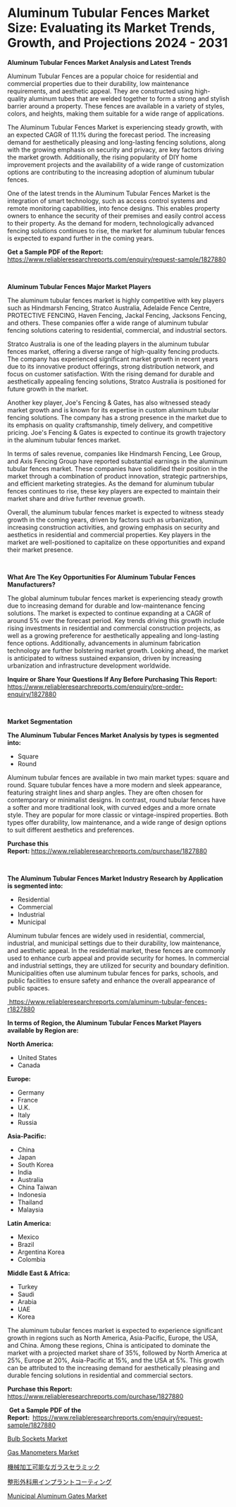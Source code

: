 <p><h1>Aluminum Tubular Fences Market Size: Evaluating its Market Trends, Growth, and Projections 2024 - 2031</h1></p><p><strong>Aluminum Tubular Fences Market Analysis and Latest Trends</strong></p>
<p><p>Aluminum Tubular Fences are a popular choice for residential and commercial properties due to their durability, low maintenance requirements, and aesthetic appeal. They are constructed using high-quality aluminum tubes that are welded together to form a strong and stylish barrier around a property. These fences are available in a variety of styles, colors, and heights, making them suitable for a wide range of applications.</p><p>The Aluminum Tubular Fences Market is experiencing steady growth, with an expected CAGR of 11.1% during the forecast period. The increasing demand for aesthetically pleasing and long-lasting fencing solutions, along with the growing emphasis on security and privacy, are key factors driving the market growth. Additionally, the rising popularity of DIY home improvement projects and the availability of a wide range of customization options are contributing to the increasing adoption of aluminum tubular fences.</p><p>One of the latest trends in the Aluminum Tubular Fences Market is the integration of smart technology, such as access control systems and remote monitoring capabilities, into fence designs. This enables property owners to enhance the security of their premises and easily control access to their property. As the demand for modern, technologically advanced fencing solutions continues to rise, the market for aluminum tubular fences is expected to expand further in the coming years.</p></p>
<p><strong>Get a Sample PDF of the Report:&nbsp;</strong> <a href="https://www.reliableresearchreports.com/enquiry/request-sample/1827880">https://www.reliableresearchreports.com/enquiry/request-sample/1827880</a></p>
<p>&nbsp;</p>
<p><strong>Aluminum Tubular Fences Major Market Players</strong></p>
<p><p>The aluminum tubular fences market is highly competitive with key players such as Hindmarsh Fencing, Stratco Australia, Adelaide Fence Centre, PROTECTIVE FENCING, Haven Fencing, Jackal Fencing, Jacksons Fencing, and others. These companies offer a wide range of aluminum tubular fencing solutions catering to residential, commercial, and industrial sectors.</p><p>Stratco Australia is one of the leading players in the aluminum tubular fences market, offering a diverse range of high-quality fencing products. The company has experienced significant market growth in recent years due to its innovative product offerings, strong distribution network, and focus on customer satisfaction. With the rising demand for durable and aesthetically appealing fencing solutions, Stratco Australia is positioned for future growth in the market.</p><p>Another key player, Joe's Fencing & Gates, has also witnessed steady market growth and is known for its expertise in custom aluminum tubular fencing solutions. The company has a strong presence in the market due to its emphasis on quality craftsmanship, timely delivery, and competitive pricing. Joe's Fencing & Gates is expected to continue its growth trajectory in the aluminum tubular fences market.</p><p>In terms of sales revenue, companies like Hindmarsh Fencing, Lee Group, and Axis Fencing Group have reported substantial earnings in the aluminum tubular fences market. These companies have solidified their position in the market through a combination of product innovation, strategic partnerships, and efficient marketing strategies. As the demand for aluminum tubular fences continues to rise, these key players are expected to maintain their market share and drive further revenue growth.</p><p>Overall, the aluminum tubular fences market is expected to witness steady growth in the coming years, driven by factors such as urbanization, increasing construction activities, and growing emphasis on security and aesthetics in residential and commercial properties. Key players in the market are well-positioned to capitalize on these opportunities and expand their market presence.</p></p>
<p>&nbsp;</p>
<p><strong>What Are The Key Opportunities For Aluminum Tubular Fences Manufacturers?</strong></p>
<p><p>The global aluminum tubular fences market is experiencing steady growth due to increasing demand for durable and low-maintenance fencing solutions. The market is expected to continue expanding at a CAGR of around 5% over the forecast period. Key trends driving this growth include rising investments in residential and commercial construction projects, as well as a growing preference for aesthetically appealing and long-lasting fence options. Additionally, advancements in aluminum fabrication technology are further bolstering market growth. Looking ahead, the market is anticipated to witness sustained expansion, driven by increasing urbanization and infrastructure development worldwide.</p></p>
<p><strong>Inquire or Share Your Questions If Any Before Purchasing This Report:</strong> <a href="https://www.reliableresearchreports.com/enquiry/pre-order-enquiry/1827880">https://www.reliableresearchreports.com/enquiry/pre-order-enquiry/1827880</a></p>
<p>&nbsp;</p>
<p><strong>Market Segmentation</strong></p>
<p><strong>The Aluminum Tubular Fences Market Analysis by types is segmented into:</strong></p>
<p><ul><li>Square</li><li>Round</li></ul></p>
<p><p>Aluminum tubular fences are available in two main market types: square and round. Square tubular fences have a more modern and sleek appearance, featuring straight lines and sharp angles. They are often chosen for contemporary or minimalist designs. In contrast, round tubular fences have a softer and more traditional look, with curved edges and a more ornate style. They are popular for more classic or vintage-inspired properties. Both types offer durability, low maintenance, and a wide range of design options to suit different aesthetics and preferences.</p></p>
<p><strong>Purchase this Report:&nbsp;</strong><a href="https://www.reliableresearchreports.com/purchase/1827880">https://www.reliableresearchreports.com/purchase/1827880</a></p>
<p>&nbsp;</p>
<p><strong>The Aluminum Tubular Fences Market Industry Research by Application is segmented into:</strong></p>
<p><ul><li>Residential</li><li>Commercial</li><li>Industrial</li><li>Municipal</li></ul></p>
<p><p>Aluminum tubular fences are widely used in residential, commercial, industrial, and municipal settings due to their durability, low maintenance, and aesthetic appeal. In the residential market, these fences are commonly used to enhance curb appeal and provide security for homes. In commercial and industrial settings, they are utilized for security and boundary definition. Municipalities often use aluminum tubular fences for parks, schools, and public facilities to ensure safety and enhance the overall appearance of public spaces.</p></p>
<p><a href="https://www.reliableresearchreports.com/aluminum-tubular-fences-r1827880">&nbsp;https://www.reliableresearchreports.com/aluminum-tubular-fences-r1827880</a></p>
<p><strong>In terms of Region, the Aluminum Tubular Fences Market Players available by Region are:</strong></p>
<p>
    <p> <strong> North America: </strong>
        <ul>
            <li>United States</li>
            <li>Canada</li>
        </ul>
        </p> 
    <p> <strong> Europe: </strong>
        <ul>
            <li>Germany</li>
            <li>France</li>
            <li>U.K.</li>
            <li>Italy</li>
            <li>Russia</li>
        </ul>
        </p> 
    <p> <strong> Asia-Pacific: </strong>
        <ul>
            <li>China</li>
            <li>Japan</li>
            <li>South Korea</li>
            <li>India</li>
            <li>Australia</li>
            <li>China Taiwan</li>
            <li>Indonesia</li>
            <li>Thailand</li>
            <li>Malaysia</li>
        </ul>
        </p> 
    <p> <strong> Latin America: </strong>
        <ul>
            <li>Mexico</li>
            <li>Brazil</li>
            <li>Argentina Korea</li>
            <li>Colombia</li>
        </ul>
        </p> 
    <p> <strong> Middle East & Africa: </strong>
        <ul>
            <li>Turkey</li>
            <li>Saudi</li>
            <li>Arabia</li>
            <li>UAE</li>
            <li>Korea</li>
        </ul>
    </p>
    </p>
<p><p>The aluminum tubular fences market is expected to experience significant growth in regions such as North America, Asia-Pacific, Europe, the USA, and China. Among these regions, China is anticipated to dominate the market with a projected market share of 35%, followed by North America at 25%, Europe at 20%, Asia-Pacific at 15%, and the USA at 5%. This growth can be attributed to the increasing demand for aesthetically pleasing and durable fencing solutions in residential and commercial sectors.</p></p>
<p><strong>Purchase this Report: </strong><a href="https://www.reliableresearchreports.com/purchase/1827880">https://www.reliableresearchreports.com/purchase/1827880</a></p>
<p>&nbsp;<strong>Get a Sample PDF of the Report:&nbsp;&nbsp;</strong><a href="https://www.reliableresearchreports.com/enquiry/request-sample/1827880">https://www.reliableresearchreports.com/enquiry/request-sample/1827880</a></p>
<p><strong></strong></p>
<p><p><a href="https://www.linkedin.com/pulse/analyzing-bulb-sockets-market-global-industry-perspective-8lzde?trackingId=lQ1rql2zW9kvYRkI68ZHwg%3D%3D">Bulb Sockets Market</a></p><p><a href="https://www.linkedin.com/pulse/gas-manometers-market-size-outlook-forecast-2024-2031-ora-marketing-z1p5e?trackingId=%2BLZz2xE37I%2BI0MvqtaPuhg%3D%3D">Gas Manometers Market</a></p><p><a href="https://github.com/mathieurico66/Market-Research-Report-List-1/blob/main/529755741939.md">機械加工可能なガラスセラミック</a></p><p><a href="https://github.com/ycmtqqhvk3273/Market-Research-Report-List-1/blob/main/657600941938.md">整形外科用インプラントコーティング</a></p><p><a href="https://github.com/guneycigdem35/Market-Research-Report-List-3/blob/main/municipal-aluminum-gates-market.md">Municipal Aluminum Gates Market</a></p></p>